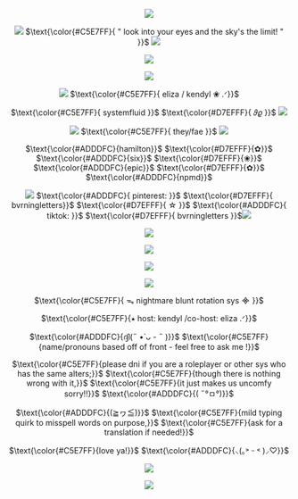 <div align="center">

  ![](https://wilardo.crd.co/assets/images/gallery21/5edb560e.gif?v=d19c95ca)
  
  ![](https://github.com/user-attachments/assets/dc05b065-0b11-4998-b841-ddfaa7b16ba8)
$\text{\color{#C5E7FF}{ " look into your eyes and the sky's the limit! " }}$ ![](https://github.com/user-attachments/assets/eb8be55b-0dd9-44b6-bdf5-43c424f649d1)

  
  ![](https://i.ibb.co/rxtbDkD/IMG-4610.png)

  ![](https://github.com/user-attachments/assets/dad427b2-1565-488a-8c12-664992513c74)

 ![](https://github.com/user-attachments/assets/787c9b77-3770-4360-a604-24f87c2fc6a0)
$\text{\color{#C5E7FF}{ eliza / kendyl ❀ .ᐟ}}$

 $\text{\color{#C5E7FF}{ systemfluid }}$ $\text{\color{#D7EFFF}{ 𝜗𝜚 }}$  ![](https://github.com/user-attachments/assets/c3832d70-905a-473e-8878-ce8184038359)

![](https://github.com/user-attachments/assets/1d3e3dd4-f883-4dc0-a186-25fd87e95e50)
$\text{\color{#C5E7FF}{ they/fae }}$ ![](https://github.com/user-attachments/assets/7d70d31e-c3d6-4f41-9305-5abd05a718d1)


 $\text{\color{#ADDDFC}{hamilton}}$ $\text{\color{#D7EFFF}{✿}}$  $\text{\color{#ADDDFC}{six}}$ $\text{\color{#D7EFFF}{❀}}$  $\text{\color{#ADDDFC}{epic}}$ $\text{\color{#D7EFFF}{✿}}$ $\text{\color{#ADDDFC}{npmd}}$

![](https://github.com/user-attachments/assets/493568dd-f379-40d4-957d-4d58ee87c3c2)
$\text{\color{#ADDDFC}{ pinterest: }}$ $\text{\color{#D7EFFF}{ bvrningletters}}$ $\text{\color{#D7EFFF}{ ☆ }}$ $\text{\color{#ADDDFC}{ tiktok: }}$ $\text{\color{#D7EFFF}{ bvrningletters }}$![](https://github.com/user-attachments/assets/3763eba6-3ac6-4c71-a6fa-1f52e077e21b)


![](https://github.com/user-attachments/assets/0578f54d-21b0-49e5-a8db-eb1423d8bf81)

![](https://i.ibb.co/VqmHjBr/IMG-4557.png)

![](https://github.com/user-attachments/assets/db516035-3ba4-4cc4-9228-e092cd673434)

![](https://github.com/user-attachments/assets/8ac3ddf5-63e9-42c9-bfe1-cac199bd352c)

$\text{\color{#C5E7FF}{ ᯓ nightmare blunt rotation sys ᯽ }}$ 

$\text{\color{#C5E7FF}{⭑ host: kendyl /co-host: eliza .ᐟ}}$ 

$\text{\color{#ADDDFC}{ദ്ദി(˵ •̀ ᴗ - ˵ )}}$ $\text{\color{#C5E7FF}{name/pronouns based off of front - feel free to ask me !}}$ 

$\text{\color{#C5E7FF}{please dni if you are a roleplayer or other sys who has the same alters;}}$
$\text{\color{#C5E7FF}{though there is nothing wrong with it,}}$
$\text{\color{#C5E7FF}{it just makes us uncomfy sorry!!}}$ $\text{\color{#ADDDFC}{( ˶°ㅁ°)}}$

$\text{\color{#ADDDFC}{(≧ヮ≦)}}$ $\text{\color{#C5E7FF}{mild typing quirk to misspell words on purpose,}}$
$\text{\color{#C5E7FF}{ask for a translation if needed!}}$ 

$\text{\color{#C5E7FF}{love ya!}}$ $\text{\color{#ADDDFC}{⸜(｡˃ ᵕ ˂ )⸝♡}}$ 

![](https://github.com/user-attachments/assets/b734d60a-c8ee-4b72-b531-adb65e801a6e)


![](https://github.com/user-attachments/assets/31764beb-a891-4a07-8765-6a872e6adc54)




 
</div>
